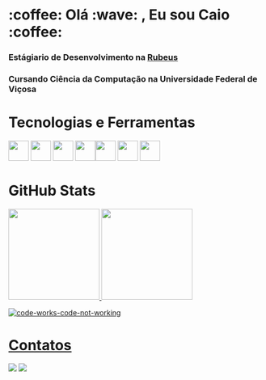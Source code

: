 <h1>:coffee: Olá :wave: , Eu sou Caio :coffee:</h1>

<h3>Estágiario de Desenvolvimento na <a href= "https://rubeus.com.br/">Rubeus</a></h3>

<h3>Cursando Ciência da Computação na Universidade Federal de Viçosa</h3>

<!--No momento estou estudando Js, Node e React-->
<!--Aprendendo sobre a Pixel Game Engine fazendo jogos simples em C++-->

<h1>Tecnologias e Ferramentas</h1>

<img src="https://cdn.jsdelivr.net/gh/devicons/devicon/icons/cplusplus/cplusplus-original.svg" width="40" height="40"/> <img src="https://cdn.jsdelivr.net/gh/devicons/devicon/icons/python/python-original-wordmark.svg" width="40" height="40"/> <img src="https://cdn.jsdelivr.net/gh/devicons/devicon/icons/html5/html5-plain-wordmark.svg" width="40" height="40"/> <img src="https://cdn.jsdelivr.net/gh/devicons/devicon/icons/css3/css3-plain-wordmark.svg" width="40" height="40"/><img src="https://cdn.jsdelivr.net/gh/devicons/devicon/icons/git/git-original-wordmark.svg" width="40" height="40"/> <img src="https://cdn.jsdelivr.net/gh/devicons/devicon/icons/vscode/vscode-original-wordmark.svg" width="40" height="40"/> <img src="https://cdn.jsdelivr.net/gh/devicons/devicon/icons/ubuntu/ubuntu-plain-wordmark.svg" width="40" height="40"/>


<!-- <img src="https://cdn.jsdelivr.net/gh/devicons/devicon/icons/git/git-original-wordmark.svg" width="40" height="40"/> -->

<h1>GitHub Stats</h1>

<div>

<a href="https://github.com/CaioTuring">
<img height="180em" src="https://github-readme-stats.vercel.app/api/top-langs/?username=CaioTuring&layout=compact&langs_count=7&theme=dracula"/>
<img height="180em" src="https://github-readme-stats.vercel.app/api?username=CaioTuring&show_icons=true&theme=dracula&include_all_commits=true&count_private=true"/>

</div>
 
![code-works-code-not-working](https://user-images.githubusercontent.com/95253787/233894468-fce82449-41bc-40fc-a146-7712cd96d6d6.gif)
  
<h1>Contatos</h1>

<a href = "mailto:caioaagarbelini@gmail.com"><img src="https://img.shields.io/badge/Gmail-D14836?style=for-the-badge&logo=gmail&logoColor=white" target="_blank"></a>
<a href = "www.linkedin.com/in/caioaagarbelini"><img src="https://img.shields.io/badge/-caioaagarbelini-blue?style=flat-square&logo=Linkedin&logoColor=white"></a>
 
 
<!--
**CaioTuring/CaioTuring** is a ✨ _special_ ✨ repository because its `README.md` (this file) appears on your GitHub profile.

Here are some ideas to get you started:

- 🔭 I’m currently working on ...
- 🌱 I’m currently learning ...
- 👯 I’m looking to collaborate on ...
- 🤔 I’m looking for help with ...
- 💬 Ask me about ...
- 📫 How to reach me: ...
- 😄 Pronouns: ...
- ⚡ Fun fact: ...
-->
